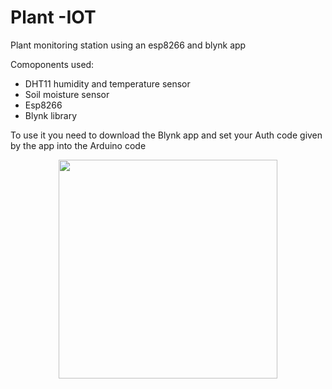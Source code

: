 # Plant -IOT
Plant monitoring station using an esp8266 and blynk app

Comoponents used:
<ul>
  <li>DHT11 humidity and temperature sensor</li>
  <li>Soil moisture sensor</li>
  <li>Esp8266</li>
  <li>Blynk library</li>
</ul>

To use it you need to download the Blynk app and set your Auth code given by the app into the Arduino code

<p align="center">
  <img src="app.png" width="350">
</p>